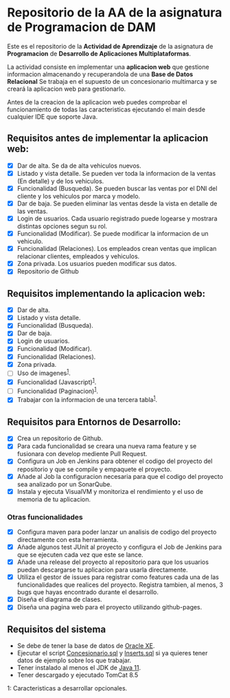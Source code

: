 # Repositorio de la AA de la asignatura de Programacion de DAM

Este es el repositorio de la **Actividad de Aprendizaje** de la asignatura de **Programacion** de **Desarrollo de Aplicaciones Multiplataformas**.

La actividad consiste en implementar una **aplicacion web** que gestione informacion almacenando y recuperandola de una **Base de Datos Relacional**
Se trabaja en el supuesto de un concesionario multimarca y se creará la aplicacion web para gestionarlo.

Antes de la creacion de la aplicacion web puedes comprobar el funcionamiento de todas las caracteristicas ejecutando el main desde cualquier IDE que soporte Java.

## Requisitos antes de implementar la aplicacion web:
- [x] Dar de alta. Se da de alta vehiculos nuevos.
- [x] Listado y vista detalle. Se pueden ver toda la informacion de la ventas (En detalle) y de los vehiculos.
- [x] Funcionalidad (Busqueda). Se pueden buscar las ventas por el DNI del cliente y los vehiculos por marca y modelo.
- [x] Dar de baja. Se pueden eliminar las ventas desde la vista en detalle de las ventas.
- [x] Login de usuarios. Cada usuario registrado puede logearse y mostrara distintas opciones segun su rol.
- [x] Funcionalidad (Modificar). Se puede modificar la informacion de un vehiculo.
- [x] Funcionalidad (Relaciones). Los empleados crean ventas que implican relacionar clientes, empleados y vehiculos.
- [x] Zona privada. Los usuarios pueden modificar sus datos.
- [x] Repositorio de Github

## Requisitos implementando la aplicacion web:
- [x] Dar de alta.
- [x] Listado y vista detalle.
- [x] Funcionalidad (Busqueda).
- [x] Dar de baja.
- [x] Login de usuarios.
- [x] Funcionalidad (Modificar).
- [x] Funcionalidad (Relaciones).
- [x] Zona privada.
- [ ] Uso de imagenes<sup>[1](#opcional)</sup>.
- [x] Funcionalidad (Javascript)<sup>[1](#opcional)</sup>.
- [ ] Funcionalidad (Paginacion)<sup>[1](#opcional)</sup>.
- [x] Trabajar con la informacion de una tercera tabla<sup>[1](#opcional)</sup>.

## Requisitos para Entornos de Desarrollo:
- [x] Crea un repositorio de Github.
- [x] Para cada funcionalidad se creara una nueva rama feature y se fusionara con develop mediente Pull Request.
- [x] Configura un Job en Jenkins para obtener el codigo del proyecto del repositorio y que se compile y empaquete el proyecto.
- [x] Añade al Job la configuracion necesaria para que el codigo del proyecto sea analizado por un SonarQube.
- [x] Instala y ejecuta VisualVM y monitoriza el rendimiento y el uso de memoria de tu aplicacion.
### Otras funcionalidades
- [x] Configura maven para poder lanzar un analisis de codigo del proyecto directamente con esta herramienta.
- [x] Añade algunos test JUnit al proyecto y configura el Job de Jenkins para que se ejecuten cada vez que este se lance.
- [x] Añade una release del proyecto al repositorio para que los usuarios puedan descargarse tu aplicacion para usarla directamente.
- [x] Utiliza el gestor de issues para registrar como features cada una de las funcionalidades que realices del proyecto. Registra tambien, al menos, 3 bugs que hayas encontrado durante el desarrollo.
- [x] Diseña el diagrama de clases.
- [x] Diseña una pagina web para el proyecto utilizando github-pages.

## Requisitos del sistema
- Se debe de tener la base de datos de [Oracle XE](https://www.oracle.com/es/database/technologies/appdev/xe.html).
- Ejecutar el script [Concesionario.sql](sql/CONCESIONARIO.sql) y [Inserts.sql](sql/INSERTS.sql) si ya quieres tener datos de ejemplo sobre los que trabajar.
- Tener instalado al menos el JDK de [Java 11](https://adoptopenjdk.net/).
- Tener descargado y ejecutado TomCat 8.5





<a name="opcional">1</a>: Caracteristicas a desarrollar opcionales.